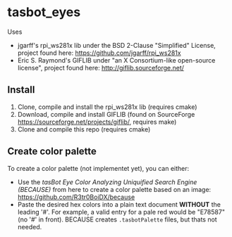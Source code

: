 # tasbot_eyes

Uses
* jgarff's rpi_ws281x lib under the BSD 2-Clause "Simplified" License, project found here: https://github.com/jgarff/rpi_ws281x
* Eric S. Raymond's GIFLIB under "an X Consortium-like open-source license", project found here: http://giflib.sourceforge.net/

## Install
1. Clone, compile and install the rpi_ws281x lib (requires cmake)
2. Download, compile and install GIFLIB (found on SourceForge https://sourceforge.net/projects/giflib/, requires make)
3. Clone and compile this repo (requires cmake)

## Create color palette
To create a color palette (not implementet yet), you can either:
* Use the *tasBot Eye Color Analyzing Uniquified Search Engine (BECAUSE)* from here to create a color palette based on an image: https://github.com/R3tr0BoiDX/because
* Paste the desired hex colors into a plain text document **WITHOUT** the leading '#'. For example, a valid entry for a pale red would be "E78587" (no '#' in front). BECAUSE creates `.tasbotPalette` files, but thats not needed.
